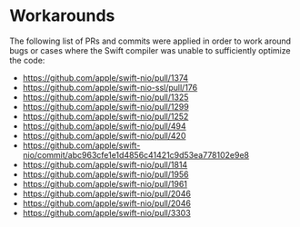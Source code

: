 # Workarounds

The following list of PRs and commits were applied in order to work around bugs
or cases where the Swift compiler was unable to sufficiently optimize the code:

- https://github.com/apple/swift-nio/pull/1374
- https://github.com/apple/swift-nio-ssl/pull/176
- https://github.com/apple/swift-nio/pull/1325
- https://github.com/apple/swift-nio/pull/1299
- https://github.com/apple/swift-nio/pull/1252
- https://github.com/apple/swift-nio/pull/494
- https://github.com/apple/swift-nio/pull/420
- https://github.com/apple/swift-nio/commit/abc963cfe1e1d4856c41421c9d53ea778102e9e8
- https://github.com/apple/swift-nio/pull/1814
- https://github.com/apple/swift-nio/pull/1956
- https://github.com/apple/swift-nio/pull/1961
- https://github.com/apple/swift-nio/pull/2046
- https://github.com/apple/swift-nio/pull/2046
- https://github.com/apple/swift-nio/pull/3303
